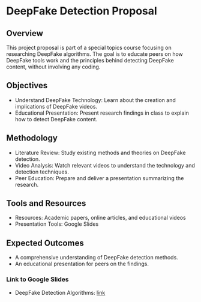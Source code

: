 # DeepFake Detection Proposal
## Overview
This project proposal is part of a special topics course focusing on researching DeepFake algorithms. The goal is to educate peers on how DeepFake tools work and the principles behind detecting DeepFake content, without involving any coding.

## Objectives
* Understand DeepFake Technology: Learn about the creation and implications of DeepFake videos.
* Educational Presentation: Present research findings in class to explain how to detect DeepFake content.
## Methodology
* Literature Review: Study existing methods and theories on DeepFake detection.
* Video Analysis: Watch relevant videos to understand the technology and detection techniques.
* Peer Education: Prepare and deliver a presentation summarizing the research.
## Tools and Resources
* Resources: Academic papers, online articles, and educational videos
* Presentation Tools: Google Slides
## Expected Outcomes
* A comprehensive understanding of DeepFake detection methods.
* An educational presentation for peers on the findings.

### Link to Google Slides
* DeepFake Detection Algorithms: [link](https://docs.google.com/presentation/d/1B5PvGUmA3MzhL7yysOnBA710GyWBrO9Y1KtC3i4XKVY/edit#slide=id.g2728981c12f_0_894)
